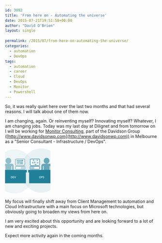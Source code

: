 ```yaml
---
id: 3092
title: 'From here on - Automating the universe'
date: 2015-07-21T19:51:58+00:00
author: "David O'Brien"
layout: single

permalink: /2015/07/from-here-on-automating-the-universe/
categories:
  - automation
  - DevOps
tags:
  - automation
  - career
  - Cloud
  - DevOps
  - Monitor
  - Powershell
---
```

So, it was really quiet here over the last two months and that had several reasons. I will talk about one of them now.

I am changing, again. Or reinventing myself? Innovating myself? Whatever, I am changing jobs. Today was my last day at Dilignet and from tomorrow on I will be working for [Monitor Consulting](http://www.monitorconsulting.com.au/), part of the Davidson Group ([http://www.davidsonwp.com](http://www.davidsonwp.com)) in Melbourne as a "Senior Consultant - Infrastructure / DevOps".

![devops](/media/2015/07/blue-devops_4-150x150.png)

My focus will finally shift away from Client Management to automation and Cloud Infrastructure with a main focus on Microsoft technologies, but obviously going to broaden my views from here on.

I am very excited about this opportunity and are looking forward to a lot of new and exciting projects.

Expect more activity again in the coming months.

